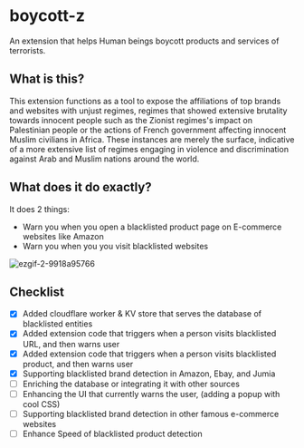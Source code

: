 # boycott-z
An extension that helps Human beings boycott products and services of terrorists.
  
## What is this?
This extension functions as a tool to expose the affiliations of top brands and websites with unjust regimes, regimes that showed extensive brutality towards innocent people such as the Zionist regimes's impact on Palestinian people or the actions of French government affecting innocent Muslim civilians in Africa. These instances are merely the surface, indicative of a more extensive list of regimes engaging in violence and discrimination against Arab and Muslim nations around the world.

## What does it do exactly?
It does 2 things:
- Warn you when you open a blacklisted product page on E-commerce websites like Amazon
- Warn you when you you visit blacklisted websites

![ezgif-2-9918a95766](https://github.com/IbrahimMohammed47/boycott-z/assets/25140638/cb6f3c6e-063d-4523-ab89-cdea6226f519)

## Checklist
- [x] Added cloudflare worker & KV store that serves the database of blacklisted entities
- [x] Added extension code that triggers when a person visits blacklisted URL, and then warns user
- [x] Added extension code that triggers when a person visits blacklisted product, and then warns user
- [x] Supporting blacklisted brand detection in Amazon, Ebay, and Jumia
- [ ] Enriching the database or integrating it with other sources
- [ ] Enhancing the UI that currently warns the user, (adding a popup with cool CSS)
- [ ] Supporting blacklisted brand detection in other famous e-commerce websites
- [ ] Enhance Speed of blacklisted product detection

